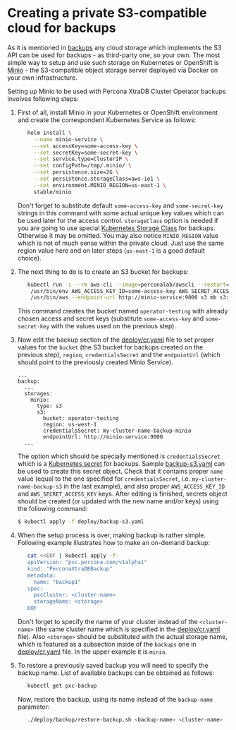 Creating a private S3-compatible cloud for backups
===============================================================================

As it is mentioned in [backups](https://percona.github.io/percona-xtradb-cluster-operator/configure/backups) any cloud storage which implements the S3 API can be used for backups - as third-party one, so your own.
The most simple way to setup and use such storage on Kubernetes or OpenShift is [Minio](https://www.minio.io/) - the S3-compatible object storage server deployed via Docker on your own infrastructure.

Setting up Minio to be used with Percona XtraDB Cluster Operator backups involves following steps:

1. First of all, install Minio in your Kubernetes or OpenShift environment and create the correspondent Kubernetes Service as follows:

   ```bash
      helm install \
        --name minio-service \
        --set accessKey=some-access-key \
        --set secretKey=some-secret-key \
        --set service.type=ClusterIP \
        --set configPath=/tmp/.minio/ \
        --set persistence.size=2G \
        --set persistence.storageClass=aws-io1 \
        --set environment.MINIO_REGION=us-east-1 \
        stable/minio
   ```

   Don't forget to substitute default `some-access-key` and `some-secret-key` strings in this command with some actual unique key values which can be used later for the access control.
   `storageClass` option is needed if you are going to use special [Kubernetes Storage Class](https://kubernetes.io/docs/concepts/storage/storage-classes/) for backups. Otherwise it may be omitted.
   You may also notice `MINIO_REGION` value which is not of much sense within the private cloud. Just use the same region value here and on later steps (`us-east-1` is a good default choice).

2. The next thing to do is to create an S3 bucket for backups:

   ```bash
      kubectl run -i --rm aws-cli --image=perconalab/awscli --restart=Never -- \
       /usr/bin/env AWS_ACCESS_KEY_ID=some-access-key AWS_SECRET_ACCESS_KEY=some-secret-key AWS_DEFAULT_REGION=us-east-1 \
       /usr/bin/aws --endpoint-url http://minio-service:9000 s3 mb s3://operator-testing
   ```

   This command creates the bucket named `operator-testing` with already chosen access and secret keys (substitute `some-access-key` and `some-secret-key` with the values used on the previous step).

3. Now edit the backup section of the [deploy/cr.yaml](https://github.com/percona/percona-xtradb-cluster-operator/blob/master/deploy/cr.yaml) file to set proper values for the `bucket` (the S3 bucket for backups created on the previous step), `region`, `credentialsSecret` and the `endpointUrl` (which should point to the previously created Minio Service). 

   ```
   ...
   backup:
     ...
     storages:
       minio:
         type: s3
         s3:
           bucket: operator-testing
           region: us-west-1
           credentialsSecret: my-cluster-name-backup-minio
           endpointUrl: http://minio-service:9000
     ...
   ```

   The option which should be specially mentioned is `credentialsSecret` which is a [Kubernetes secret](https://kubernetes.io/docs/concepts/configuration/secret/) for backups. Sample [backup-s3.yaml](https://github.com/percona/percona-xtradb-cluster-operator/blob/master/deploy/backup-s3.yaml) can be used to create this secret object. Check that it contains proper `name` value (equal to the one specified for `credentialsSecret`, i.e. `my-cluster-name-backup-s3` in the last example), and also proper `AWS_ACCESS_KEY_ID` and `AWS_SECRET_ACCESS_KEY` keys. After editing is finished, secrets object should be created (or updated with the new name and/or keys) using the following command:

   ```bash
   $ kubectl apply -f deploy/backup-s3.yaml
   ```

4. When the setup process is over, making backup is rather simple. Following example illustrates how to make an on-demand backup:

   ```bash
      cat <<EOF | kubectl apply -f-
      apiVersion: "pxc.percona.com/v1alpha1"
      kind: "PerconaXtraDBBackup"
      metadata:
        name: "backup1"
      spec:
        pxcCluster: <cluster-name>
        storageName: <storage>
      EOF
   ```

   Don't forget to specify the name of your cluster instead of the `<cluster-name>` (the same cluster name which is specified in the [deploy/cr.yaml](https://github.com/percona/percona-xtradb-cluster-operator/blob/master/deploy/cr.yaml) file). Also `<storage>` should be substituted with the actual storage name, which is featured as a subsection inside of the `backups` one in [deploy/cr.yaml](https://github.com/percona/percona-xtradb-cluster-operator/blob/master/deploy/cr.yaml) file. In the upper example it is `minio`.

5. To restore a previously saved backup you will need to specify the backup name. List of available backups can be obtained as follows:

   ```bash
      kubectl get pxc-backup
   ```
   Now, restore the backup, using its name instead of the `backup-name` parameter:

   ```bash
      ./deploy/backup/restore-backup.sh <backup-name> <cluster-name>
   ```


